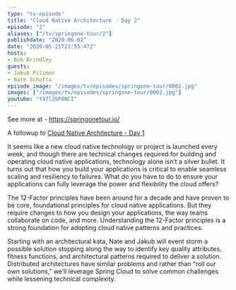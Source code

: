 ```yaml
---
type: "tv-episode"
title: "Cloud Native Architecture - Day 2"
episode: "2"
aliases: ["/tv/springone-tour/2"]
publishdate: "2020-06-02"
date: "2020-05-21T21:55:47Z"
hosts:
- Bob Brindley
guests:
- Jakub Pilimon
- Nate Schutta
episode_image: "/images/tv/episodes/springone-tour/0002.jpg"
images: ["/images/tv/episodes/springone-tour/0002.jpg"]
youtube: "t97l2bP8NCI"
---
```


See more at - https://springonetour.io/

A followup to [Cloud Native Architecture - Day 1](../0001)

It seems like a new cloud native technology or project is launched every week, and though there are technical changes required for building and operating cloud native applications, technology alone isn’t a silver bullet. It turns out that how you build your applications is critical to enable seamless scaling and resiliency to failures. What do you have to do to ensure your applications can fully leverage the power and flexibility the cloud offers?

The 12-Factor principles have been around for a decade and have proven to be core, foundational principles for cloud native applications. But they require changes to how you design your applications, the way teams collaborate on code, and more. Understanding the 12-Factor principles is a strong foundation for adopting cloud native patterns and practices.

Starting with an architectural kata, Nate and Jakub will event storm a possible solution stopping along the way to identify key quality attributes, fitness functions, and architectural patterns required to deliver a solution. Distributed architectures have similar problems and rather than “roll our own solutions,” we’ll leverage Spring Cloud to solve common challenges while lessening technical complexity.